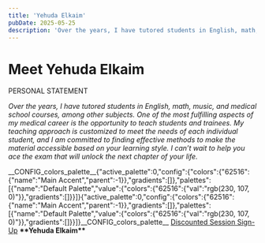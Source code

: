 ```yaml
---
title: 'Yehuda Elkaim'
pubDate: 2025-05-25
description: 'Over the years, I have tutored students in English, math, music, and medical school courses, among other subjects. One of the most fulfilling aspects of my.'
---
```


# Meet Yehuda Elkaim

PERSONAL STATEMENT

_Over the years, I have tutored students in English, math, music, and medical school courses, among other subjects. One of the most fulfilling aspects of my medical career is the opportunity to teach students and trainees. My teaching approach is customized to meet the needs of each individual student, and I am committed to finding effective methods to make the material accessible based on your learning style. I can’t wait to help you ace the exam that will unlock the next chapter of your life._

\_\_CONFIG_colors_palette\_\_{"active_palette":0,"config":{"colors":{"62516":{"name":"Main Accent","parent":-1}},"gradients":\[\]},"palettes":\[{"name":"Default Palette","value":{"colors":{"62516":{"val":"rgb(230, 107, 0)"}},"gradients":\[\]}}\]}{"active_palette":0,"config":{"colors":{"62516":{"name":"Main Accent","parent":-1}},"gradients":\[\]},"palettes":\[{"name":"Default Palette","value":{"colors":{"62516":{"val":"rgb(230, 107, 0)"}},"gradients":\[\]}}\]}\_\_CONFIG_colors_palette\_\_ [Discounted Session Sign-Up](/purchase-discounted-session/)
**\*\***Yehuda Elkaim**\*\***
